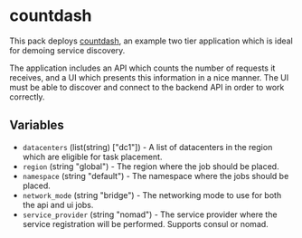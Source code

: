 # countdash

This pack deploys [countdash](https://github.com/hashicorp/demo-consul-101/tree/master/services),
an example two tier application which is ideal for demoing service discovery.

The application includes an API which counts the number of requests it receives, and a UI which
presents this information in a nice manner. The UI must be able to discover and connect to the
backend API in order to work correctly.

## Variables

- `datacenters` (list(string) ["dc1"]) - A list of datacenters in the region which are eligible for
  task placement.
- `region` (string "global") - The region where the job should be placed.
- `namespace` (string "default") - The namespace where the jobs should be placed.
- `network_mode` (string "bridge") - The networking mode to use for both the api and ui jobs.
- `service_provider` (string "nomad") - The service provider where the service registration will be
performed. Supports consul or nomad.
